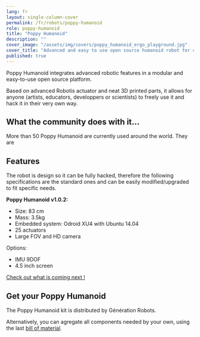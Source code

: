 ```yaml
---
lang: fr
layout: single-column-cover
permalink: /fr/robots/poppy-humanoid
role: poppy-humanoid
title: "Poppy Humanoid"
description: ""
cover_image: "/assets/img/covers/poppy_humanoid_ergo_playground.jpg"
cover_title: "Advanced and easy to use open source humanoid robot for creative people"
published: true
---
```


<p class="lead">
  Poppy Humanoid integrates advanced robotic features in a modular and easy-to-use open source platform.
</p>

Based on advanced Robotis actuator and neat 3D printed parts, it allows for anyone (artists, educators, developpers or scientists) to freely use it and hack it in their very own way.

## What the community does with it...

More than 50 Poppy Humanoid are currently used around the world. They are


## Features

The robot is design so it can be fully hacked, therefore the following specifications are the standard ones and can be easily modified/upgraded to fit specific needs.


**Poppy Humanoid v1.0.2:**

- Size: 83 cm
- Mass: 3.5kg
- Embedded system: Odroid XU4 with Ubuntu 14.04
- 25 actuators
- Large FOV and HD camera

Options:

- IMU 9DOF
- 4.5 inch screen

[Check out what is coming next !](#)

## Get your Poppy Humanoid

The Poppy Humanoid kit is distributed by Génération Robots.

Alternatively, you can agregate all components needed by your own, using the last [bill of material](#).
